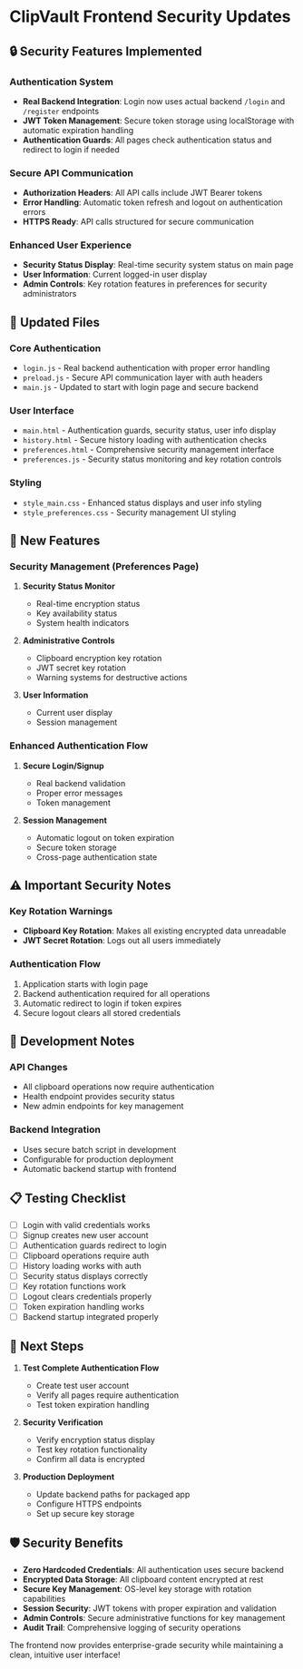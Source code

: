 # ClipVault Frontend Security Updates

## 🔒 Security Features Implemented

### Authentication System
- **Real Backend Integration**: Login now uses actual backend `/login` and `/register` endpoints
- **JWT Token Management**: Secure token storage using localStorage with automatic expiration handling
- **Authentication Guards**: All pages check authentication status and redirect to login if needed

### Secure API Communication
- **Authorization Headers**: All API calls include JWT Bearer tokens
- **Error Handling**: Automatic token refresh and logout on authentication errors
- **HTTPS Ready**: API calls structured for secure communication

### Enhanced User Experience
- **Security Status Display**: Real-time security system status on main page
- **User Information**: Current logged-in user display
- **Admin Controls**: Key rotation features in preferences for security administrators

## 📁 Updated Files

### Core Authentication
- `login.js` - Real backend authentication with proper error handling
- `preload.js` - Secure API communication layer with auth headers
- `main.js` - Updated to start with login page and secure backend

### User Interface
- `main.html` - Authentication guards, security status, user info display
- `history.html` - Secure history loading with authentication checks
- `preferences.html` - Comprehensive security management interface
- `preferences.js` - Security status monitoring and key rotation controls

### Styling
- `style_main.css` - Enhanced status displays and user info styling
- `style_preferences.css` - Security management UI styling

## 🚀 New Features

### Security Management (Preferences Page)
1. **Security Status Monitor**
   - Real-time encryption status
   - Key availability status
   - System health indicators

2. **Administrative Controls**
   - Clipboard encryption key rotation
   - JWT secret key rotation
   - Warning systems for destructive actions

3. **User Information**
   - Current user display
   - Session management

### Enhanced Authentication Flow
1. **Secure Login/Signup**
   - Real backend validation
   - Proper error messages
   - Token management

2. **Session Management**
   - Automatic logout on token expiration
   - Secure token storage
   - Cross-page authentication state

## ⚠️ Important Security Notes

### Key Rotation Warnings
- **Clipboard Key Rotation**: Makes all existing encrypted data unreadable
- **JWT Secret Rotation**: Logs out all users immediately

### Authentication Flow
1. Application starts with login page
2. Backend authentication required for all operations
3. Automatic redirect to login if token expires
4. Secure logout clears all stored credentials

## 🔧 Development Notes

### API Changes
- All clipboard operations now require authentication
- Health endpoint provides security status
- New admin endpoints for key management

### Backend Integration
- Uses secure batch script in development
- Configurable for production deployment
- Automatic backend startup with frontend

## 📋 Testing Checklist

- [ ] Login with valid credentials works
- [ ] Signup creates new user account
- [ ] Authentication guards redirect to login
- [ ] Clipboard operations require auth
- [ ] History loading works with auth
- [ ] Security status displays correctly
- [ ] Key rotation functions work
- [ ] Logout clears credentials properly
- [ ] Token expiration handling works
- [ ] Backend startup integrated properly

## 🎯 Next Steps

1. **Test Complete Authentication Flow**
   - Create test user account
   - Verify all pages require authentication
   - Test token expiration handling

2. **Security Verification**
   - Verify encryption status display
   - Test key rotation functionality
   - Confirm all data is encrypted

3. **Production Deployment**
   - Update backend paths for packaged app
   - Configure HTTPS endpoints
   - Set up secure key storage

## 🛡️ Security Benefits

- **Zero Hardcoded Credentials**: All authentication uses secure backend
- **Encrypted Data Storage**: All clipboard content encrypted at rest
- **Secure Key Management**: OS-level key storage with rotation capabilities
- **Session Security**: JWT tokens with proper expiration and validation
- **Admin Controls**: Secure administrative functions for key management
- **Audit Trail**: Comprehensive logging of security operations

The frontend now provides enterprise-grade security while maintaining a clean, intuitive user interface!